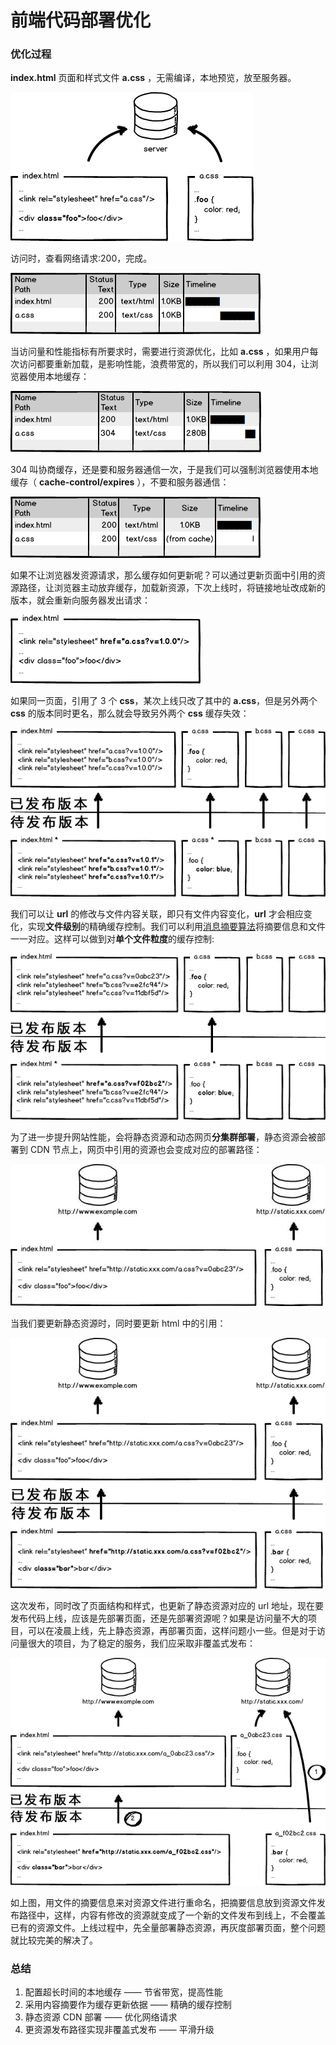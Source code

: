 # 前端代码部署优化

### 优化过程

**index.html** 页面和样式文件 **a.css** ，无需编译，本地预览，放至服务器。

![project_publish1.png](img/project_publish1.png)

访问时，查看网络请求:200，完成。

![project_publish2.png](img/project_publish2.png)

当访问量和性能指标有所要求时，需要进行资源优化，比如 **a.css** ，如果用户每次访问都要重新加载，是影响性能，浪费带宽的，所以我们可以利用 304，让浏览器使用本地缓存：

![project_publish3.png](img/project_publish3.png)

304 叫协商缓存，还是要和服务器通信一次，于是我们可以强制浏览器使用本地缓存（ **cache-control/expires** ），不要和服务器通信：

![project_publish4.png](img/project_publish4.png)

如果不让浏览器发资源请求，那么缓存如何更新呢？可以通过更新页面中引用的资源路径，让浏览器主动放弃缓存，加载新资源，下次上线时，将链接地址改成新的版本，就会重新向服务器发出请求：

![project_publish5.png](img/project_publish5.png)

如果同一页面，引用了 3 个 **css**，某次上线只改了其中的 **a.css**，但是另外两个 **css** 的版本同时更名，那么就会导致另外两个 **css** 缓存失效：

![project_publish6.png](img/project_publish6.png)

我们可以让 **url** 的修改与文件内容关联，即只有文件内容变化，**url** 才会相应变化，实现**文件级别**的精确缓存控制。我们可以利用[消息摘要算法](https://baike.baidu.com/item/%E6%B6%88%E6%81%AF%E6%91%98%E8%A6%81%E7%AE%97%E6%B3%95)将摘要信息和文件一一对应。这样可以做到对**单个文件粒度**的缓存控制:

![project_publish7.png](img/project_publish7.png)

为了进一步提升网站性能，会将静态资源和动态网页**分集群部署**，静态资源会被部署到 CDN 节点上，网页中引用的资源也会变成对应的部署路径：

![project_publish8.png](img/project_publish8.png)

当我们要更新静态资源时，同时要更新 html 中的引用：

![project_publish9.png](img/project_publish9.png)

这次发布，同时改了页面结构和样式，也更新了静态资源对应的 url 地址，现在要发布代码上线，应该是先部署页面，还是先部署资源呢？如果是访问量不大的项目，可以在凌晨上线，先上静态资源，再部署页面，这样问题小一些。但是对于访问量很大的项目，为了稳定的服务，我们应采取非覆盖式发布：

![project_publish10.png](img/project_publish10.png)

如上图，用文件的摘要信息来对资源文件进行重命名，把摘要信息放到资源文件发布路径中，这样，内容有修改的资源就变成了一个新的文件发布到线上，不会覆盖已有的资源文件。上线过程中，先全量部署静态资源，再灰度部署页面，整个问题就比较完美的解决了。

### 总结

1. 配置超长时间的本地缓存 —— 节省带宽，提高性能
2. 采用内容摘要作为缓存更新依据 —— 精确的缓存控制
3. 静态资源 CDN 部署 —— 优化网络请求
4. 更资源发布路径实现非覆盖式发布 —— 平滑升级
